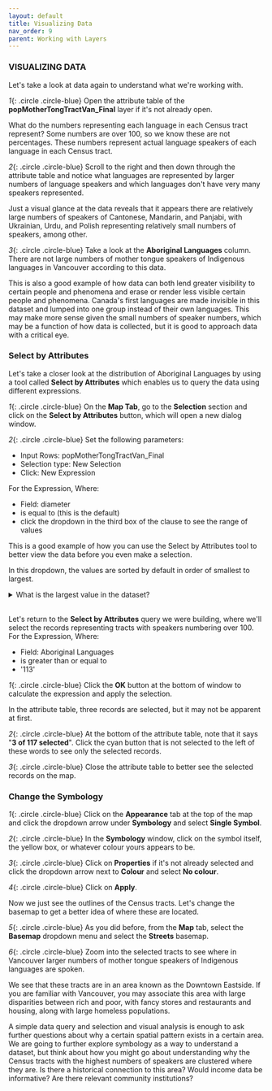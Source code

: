 ```yaml
---
layout: default
title: Visualizing Data
nav_order: 9
parent: Working with Layers
---
```


### VISUALIZING DATA
Let's take a look at data again to understand what we're working with.

*1*{: .circle .circle-blue} Open the attribute table of the **popMotherTongTractVan_Final** layer if it's not already open.

What do the numbers representing each language in each Census tract represent? Some numbers are over 100, so we know these are not percentages. These numbers represent actual language speakers of each language in each Census tract.

*2*{: .circle .circle-blue} Scroll to the right and then down through the attribute table and notice what languages are represented by larger numbers of language speakers and which languages don't have very many speakers represented.

Just a visual glance at the data reveals that it appears there are relatively large numbers of speakers of Cantonese, Mandarin, and Panjabi, with Ukrainian, Urdu, and Polish representing relatively small numbers of speakers, among other.

*3*{: .circle .circle-blue} Take a look at the **Aboriginal Languages** column. There are not large numbers of mother tongue speakers of Indigenous languages in Vancouver according to this data.

This is also a good example of how data can both lend greater visibility to certain people and phenomena and erase or render less visible certain people and phenomena. Canada's first languages are made invisible in this dataset and lumped into one group instead of their own languages. This may make more sense given the small numbers of speaker numbers, which may be a function of how data is collected, but it is good to approach data with a critical eye.

### Select by Attributes
Let's take a closer look at the distribution of Aboriginal Languages by using a tool called **Select by Attributes** which enables us to query the data using different expressions.

*1*{: .circle .circle-blue} On the **Map Tab**, go to the **Selection** section and click on the **Select by Attributes** button, which will open a new dialog window.

*2*{: .circle .circle-blue} Set the following parameters:

-	Input Rows: popMotherTongTractVan_Final
- Selection type: New Selection
- Click: New Expression

For the Expression, Where:

-	Field: diameter
- is equal to (this is the default)
- click the dropdown in the third box of the clause to see the range of values

This is a good example of how you can use the Select by Attributes tool to better view the data before you even make a selection.

In this dropdown, the values are sorted by default in order of smallest to largest.

<details>
<summary>What is the largest value in the dataset?</summary>

133
</details>
<br>

Let's return to the **Select by Attributes** query we were building, where we'll select the records representing tracts with speakers numbering over 100.
For the Expression, Where:

-	Field: Aboriginal Languages
- is greater than or equal to
- '113'

*1*{: .circle .circle-blue} Click the **OK** button at the bottom of window to calculate the expression and apply the selection.

In the attribute table, three records are selected, but it may not be apparent at first.

*2*{: .circle .circle-blue} At the bottom of the attribute table, note that it says "**3 of 117 selected**". Click the cyan button that is not selected to the left of these words to see only the selected records.

*3*{: .circle .circle-blue} Close the attribute table to better see the selected records on the map.

### Change the Symbology
*1*{: .circle .circle-blue} Click on the **Appearance** tab at the top of the map and click the dropdown arrow under **Symbology** and select **Single Symbol**.

*2*{: .circle .circle-blue} In the **Symbology** window, click on the symbol itself, the yellow box, or whatever colour yours appears to be.

*3*{: .circle .circle-blue} Click on **Properties** if it's not already selected and click the dropdown arrow next to **Colour** and select **No colour**.

*4*{: .circle .circle-blue} Click on **Apply**.

Now we just see the outlines of the Census tracts. Let's change the basemap to get a better idea of where these are located.

*5*{: .circle .circle-blue} As you did before, from the **Map** tab, select the **Basemap** dropdown menu and select the **Streets** basemap.

*6*{: .circle .circle-blue} Zoom into the selected tracts to see where in Vancouver larger numbers of mother tongue speakers of Indigenous languages are spoken.

We see that these tracts are in an area known as the Downtown Eastside. If you are familiar with Vancouver, you may associate this area with large disparities between rich and poor, with fancy stores and restaurants and housing, along with large homeless populations.

A simple data query and selection and visual analysis is enough to ask further questions about why a certain spatial pattern exists in a certain area. We are going to further explore symbology as a way to understand a dataset, but think about how you might go about understanding why the Census tracts with the highest numbers of speakers are clustered where they are. Is there a historical connection to this area? Would income data be informative? Are there relevant community institutions?
